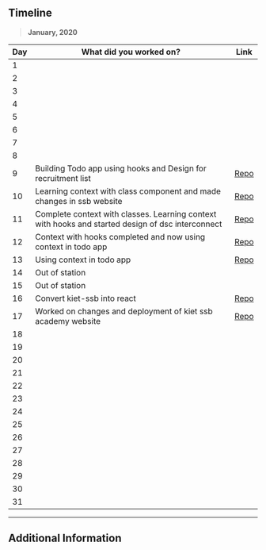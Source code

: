 ## Timeline

> **January, 2020**

| Day | What did you worked on?                                                                           | Link                                                |
| --- | ------------------------------------------------------------------------------------------------- | --------------------------------------------------- |
| 1   |                                                                                                   |                                                     |
| 2   |                                                                                                   |                                                     |
| 3   |                                                                                                   |                                                     |
| 4   |                                                                                                   |                                                     |
| 5   |                                                                                                   |                                                     |
| 6   |                                                                                                   |                                                     |
| 7   |                                                                                                   |                                                     |
| 8   |                                                                                                   |                                                     |
| 9   | Building Todo app using hooks and Design for recruitment list                                     | [Repo](https://github.com/mayanksh99/react-hooks)   |
| 10  | Learning context with class component and made changes in ssb website                             | [Repo](https://github.com/dsckiet/kiet-ssb-academy) |
| 11  | Complete context with classes. Learning context with hooks and started design of dsc interconnect | [Repo](https://github.com/mayanksh99/react-context) |
| 12  | Context with hooks completed and now using context in todo app                                    | [Repo](https://github.com/mayanksh99/react-context) |
| 13  | Using context in todo app                                                                         | [Repo](https://github.com/mayanksh99/react-hooks)   |
| 14  | Out of station                                                                                    |                                                     |
| 15  | Out of station                                                                                    |                                                     |
| 16  | Convert kiet-ssb into react                                                                       | [Repo](https://github.com/dsckiet/kiet-ssb-academy) |
| 17  | Worked on changes and deployment of kiet ssb academy website                                      | [Repo](https://github.com/dsckiet/kiet-ssb-react)   |
| 18  |                                                                                                   |                                                     |
| 19  |                                                                                                   |                                                     |
| 20  |                                                                                                   |                                                     |
| 21  |                                                                                                   |                                                     |
| 22  |                                                                                                   |                                                     |
| 23  |                                                                                                   |                                                     |
| 24  |                                                                                                   |                                                     |
| 25  |                                                                                                   |                                                     |
| 26  |                                                                                                   |                                                     |
| 27  |                                                                                                   |                                                     |
| 28  |                                                                                                   |                                                     |
| 29  |                                                                                                   |                                                     |
| 30  |                                                                                                   |                                                     |
| 31  |                                                                                                   |                                                     |

---

## Additional Information
